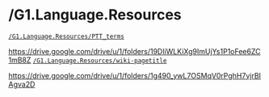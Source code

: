 # /G1.Language.Resources


<a href='https://drive.google.com/drive/folders/1FaAER6jS6EtjzZd3koDU8nmHYJFyZX6e' target='_blank' class='drive-location'><code>/G1.Language.Resources/PTT_terms</code></a>

https://drive.google.com/drive/u/1/folders/19DIiWLKiXg9ImUjYs1P1oFee6ZC1mB8Z
<a href='https://drive.google.com/drive/folders/1cr0TXqwkxRCYuypKsu9wksPf80GcjX38' target='_blank' class='drive-location'><code>/G1.Language.Resources/wiki-pagetitle</code></a>

https://drive.google.com/drive/u/1/folders/1g490_ywL7OSMqV0rPghH7vjrBIAgva2D